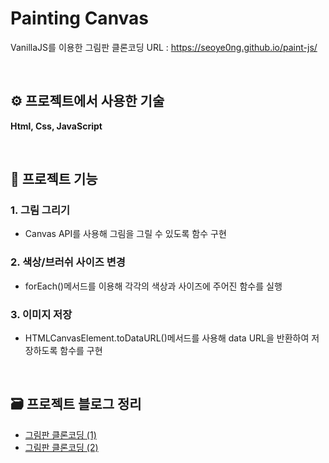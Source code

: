 # Painting Canvas

VanillaJS를 이용한 그림판 클론코딩
URL : https://seoye0ng.github.io/paint-js/

<br/>

## ⚙️ 프로젝트에서 사용한 기술

**Html, Css, JavaScript**

<br/>

## 🔧 프로젝트 기능
### 1. 그림 그리기
* Canvas API를 사용해 그림을 그릴 수 있도록 함수 구현

### 2. 색상/브러쉬 사이즈 변경
* forEach()메서드를 이용해 각각의 색상과 사이즈에 주어진 함수를 실행

### 3. 이미지 저장
* HTMLCanvasElement.toDataURL()메서드를 사용해 data URL을 반환하여 저장하도록 함수를 구현

<br/>

## 🗃 프로젝트 블로그 정리
* [그림판 클론코딩 (1)](https://archive0313.tistory.com/33?category=1009873)
* [그림판 클론코딩 (2)](https://archive0313.tistory.com/34?category=1009873)

